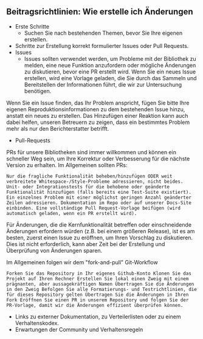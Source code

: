 ## Beitragsrichtlinien: Wie erstelle ich Änderungen

  * Erste Schritte 
    * Suchen Sie nach bestehenden Themen, bevor Sie Ihre eigenen erstellen.
  * Schritte zur Erstellung korrekt formulierter Issues oder Pull Requests. 
   * Issues
      * Issues sollten verwendet werden, um Probleme mit der Bibliothek zu melden, eine neue Funktion anzufordern oder mögliche Änderungen zu diskutieren, bevor eine PR erstellt wird. Wenn Sie ein neues Issue erstellen, wird eine Vorlage geladen, die Sie durch das Sammeln und Bereitstellen der Informationen führt, die wir zur Untersuchung benötigen.

Wenn Sie ein Issue finden, das Ihr Problem anspricht, fügen Sie bitte Ihre eigenen Reproduktionsinformationen zu dem bestehenden Issue hinzu, anstatt ein neues zu erstellen. Das Hinzufügen einer Reaktion kann auch dabei helfen, unseren Betreuern zu zeigen, dass ein bestimmtes Problem mehr als nur den Berichterstatter betrifft.

   * Pull-Requests

PRs für unsere Bibliotheken sind immer willkommen und können ein schneller Weg sein, um Ihre Korrektur oder Verbesserung für die nächste Version zu erhalten. Im Allgemeinen sollten PRs:

    Nur die fragliche Funktionalität beheben/hinzufügen ODER weit verbreitete Whitespace-/Style-Probleme adressieren, nicht beides. Unit- oder Integrationstests für die behobene oder geänderte Funktionalität hinzufügen (falls bereits eine Test-Suite existiert). Ein einzelnes Problem mit einer möglichst geringen Anzahl geänderter Zeilen adressieren. Dokumentation im Repo oder auf unserer Docs-Site einbinden. Eine vollständige Pull Request-Vorlage beifügen (wird automatisch geladen, wenn ein PR erstellt wird).

Für Änderungen, die die Kernfunktionalität betreffen oder einschneidende Änderungen erfordern würden (z.B. bei einem größeren Release), ist es am besten, zuerst einen Issue zu eröffnen, um Ihren Vorschlag zu diskutieren. Dies ist nicht erforderlich, kann aber Zeit bei der Erstellung und Überprüfung von Änderungen sparen.

Im Allgemeinen folgen wir dem "fork-and-pull" Git-Workflow

    Forken Sie das Repository in Ihr eigenes Github-Konto Klonen Sie das Projekt auf Ihren Rechner Erstellen Sie lokal einen Zweig mit einem prägnanten, aber aussagekräftigen Namen Übertragen Sie die Änderungen in den Zweig Befolgen Sie alle Formatierungs- und Testrichtlinien, die für dieses Repository gelten Übertragen Sie die Änderungen in Ihren Fork Eröffnen Sie einen PR in unserem Repository und folgen Sie der PR-Vorlage, damit wir die Änderungen effizient überprüfen können.
  * Links zu externer Dokumentation, zu Verteilerlisten oder zu einem Verhaltenskodex.
  * Erwartungen der Community und Verhaltensregeln
